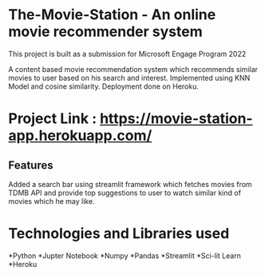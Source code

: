 # The-Movie-Station - An online movie recommender system

This project is built as a submission for Microsoft Engage Program 2022
 
 A content based movie recommendation system which recommends similar movies to user based on his search and interest.
 Implemented using KNN Model and cosine similarity.
 Deployment done on Heroku.
 
# Project Link : https://movie-station-app.herokuapp.com/

 
## Features
Added a search bar using streamlit framework which fetches movies from TDMB API and provide top suggestions to user to watch similar kind of movies which he may like.

#  Technologies and Libraries used
*Python
*Jupter Notebook
*Numpy
*Pandas
*Streamlit
*Sci-lit Learn 
*Heroku


